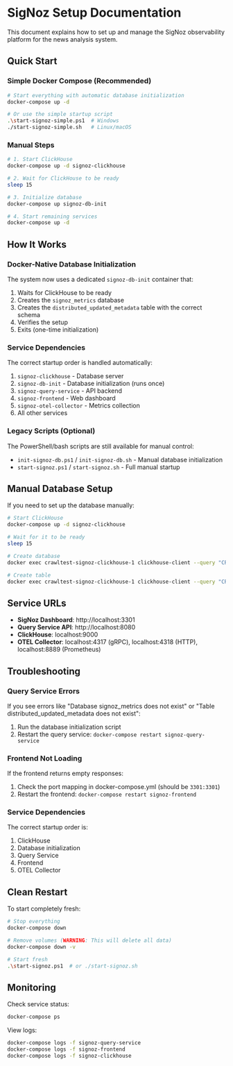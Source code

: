# SigNoz Setup Documentation

This document explains how to set up and manage the SigNoz observability platform for the news analysis system.

## Quick Start

### Simple Docker Compose (Recommended)
```bash
# Start everything with automatic database initialization
docker-compose up -d

# Or use the simple startup script
.\start-signoz-simple.ps1  # Windows
./start-signoz-simple.sh   # Linux/macOS
```

### Manual Steps
```bash
# 1. Start ClickHouse
docker-compose up -d signoz-clickhouse

# 2. Wait for ClickHouse to be ready
sleep 15

# 3. Initialize database
docker-compose up signoz-db-init

# 4. Start remaining services
docker-compose up -d
```

## How It Works

### Docker-Native Database Initialization
The system now uses a dedicated `signoz-db-init` container that:
1. Waits for ClickHouse to be ready
2. Creates the `signoz_metrics` database
3. Creates the `distributed_updated_metadata` table with the correct schema
4. Verifies the setup
5. Exits (one-time initialization)

### Service Dependencies
The correct startup order is handled automatically:
1. `signoz-clickhouse` - Database server
2. `signoz-db-init` - Database initialization (runs once)
3. `signoz-query-service` - API backend
4. `signoz-frontend` - Web dashboard
5. `signoz-otel-collector` - Metrics collection
6. All other services

### Legacy Scripts (Optional)
The PowerShell/bash scripts are still available for manual control:
- `init-signoz-db.ps1` / `init-signoz-db.sh` - Manual database initialization
- `start-signoz.ps1` / `start-signoz.sh` - Full manual startup

## Manual Database Setup

If you need to set up the database manually:

```bash
# Start ClickHouse
docker-compose up -d signoz-clickhouse

# Wait for it to be ready
sleep 15

# Create database
docker exec crawltest-signoz-clickhouse-1 clickhouse-client --query "CREATE DATABASE IF NOT EXISTS signoz_metrics"

# Create table
docker exec crawltest-signoz-clickhouse-1 clickhouse-client --query "CREATE TABLE IF NOT EXISTS signoz_metrics.distributed_updated_metadata (metric_name String, type String, description String, temporality String, is_monotonic UInt8, unit String, updated_at DateTime DEFAULT now()) ENGINE = MergeTree() ORDER BY metric_name"
```

## Service URLs

- **SigNoz Dashboard**: http://localhost:3301
- **Query Service API**: http://localhost:8080
- **ClickHouse**: localhost:9000
- **OTEL Collector**: localhost:4317 (gRPC), localhost:4318 (HTTP), localhost:8889 (Prometheus)

## Troubleshooting

### Query Service Errors
If you see errors like "Database signoz_metrics does not exist" or "Table distributed_updated_metadata does not exist":
1. Run the database initialization script
2. Restart the query service: `docker-compose restart signoz-query-service`

### Frontend Not Loading
If the frontend returns empty responses:
1. Check the port mapping in docker-compose.yml (should be `3301:3301`)
2. Restart the frontend: `docker-compose restart signoz-frontend`

### Service Dependencies
The correct startup order is:
1. ClickHouse
2. Database initialization
3. Query Service
4. Frontend
5. OTEL Collector

## Clean Restart

To start completely fresh:
```bash
# Stop everything
docker-compose down

# Remove volumes (WARNING: This will delete all data)
docker-compose down -v

# Start fresh
.\start-signoz.ps1  # or ./start-signoz.sh
```

## Monitoring

Check service status:
```bash
docker-compose ps
```

View logs:
```bash
docker-compose logs -f signoz-query-service
docker-compose logs -f signoz-frontend
docker-compose logs -f signoz-clickhouse
```
